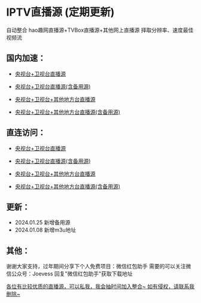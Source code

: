 #  IPTV直播源 (定期更新)
自动整合 hao趣网直播源+TVBox直播源+其他网上直播源 择取分辨率、速度最佳视频流


## 国内加速：

- [央视台+卫视台直播源](https://mirror.ghproxy.com/raw.githubusercontent.com/joevess/IPTV/main/home.m3u8)

- [央视台+卫视台直播源(含备用源)](https://mirror.ghproxy.com/raw.githubusercontent.com/joevess/IPTV/main/sources/home_sources.m3u8)

- [央视台+卫视台+其他地方台直播源](https://mirror.ghproxy.com/raw.githubusercontent.com/joevess/IPTV/main/iptv.m3u8)

- [央视台+卫视台+其他地方台直播源(含备用源)](https://mirror.ghproxy.com/raw.githubusercontent.com/joevess/IPTV/main/sources/iptv_sources.m3u8)


## 直连访问：

- [央视台+卫视台直播源](https://raw.githubusercontent.com/joevess/IPTV/main/home.m3u8)

- [央视台+卫视台直播源(含备用源)](https://raw.githubusercontent.com/joevess/IPTV/main/sources/home_sources.m3u8)

- [央视台+卫视台+其他地方台直播源](https://raw.githubusercontent.com/joevess/IPTV/main/iptv.m3u8)

- [央视台+卫视台+其他地方台直播源(含备用源)](https://raw.githubusercontent.com/joevess/IPTV/main/sources/iptv_sources.m3u8)



## 更新：
- 2024.01.25 新增备用源
- 2024.01.08 新增m3u地址

## 其他：
谢谢大家支持，过年期间分享下个人免费项目：微信红包助手 
需要的可以关注微信公众号：Joevess   回复"微信红包助手"获取下载地址

<u>各位有比较优质的直播源，可以私我，我会抽时间加入整合~
如有侵权，请联系我删除~<u>

